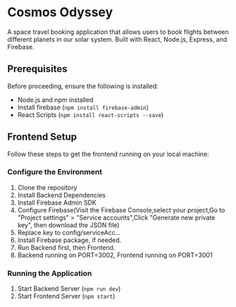 # Cosmos Odyssey

A space travel booking application that allows users to book flights between different planets in our solar system. Built with React, Node.js, Express, and Firebase.

## Prerequisites

Before proceeding, ensure the following is installed:
- Node.js and npm installed
- Install firebase (`npm install firebase-admin`)
- React Scripts (`npm install react-scripts --save`)

## Frontend Setup

Follow these steps to get the frontend running on your local machine:

### Configure the Environment

1. Clone the repository
2. Install Backend Dependencies
3. Install Firebase Admin SDK
4. Configure Firebase(Visit the Firebase Console,select your project,Go to "Project settings" > "Service accounts",Click "Generate new private key", then download the JSON file)
5. Replace key to config/serviceAcc...
6. Install Firebase package, if needed.
7. Run Backend first, then Frontend.
8. Backend running on PORT=3002, Frontend running on PORT=3001

### Running the Application

1. Start Backend Server (`npm run dev`)
2. Start Frontend Server (`npm start`)


